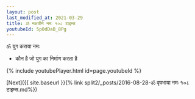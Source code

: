 ```yaml
---
layout: post
last_modified_at: 2021-03-29
title: ॐ नक्षत्रीने नमः १०८ टाइम्स
youtubeId: 5p0dDaB_8Pg
---
```

 
 
 ॐ युग कराया नमः  
 
 -  कौन है जो युग का निर्माण करता है 
 
  
 
  
 
 
 
 
 
 


{% include youtubePlayer.html id=page.youtubeId %}
 
[Next]({{ site.baseurl }}{% link  split2/_posts/2016-08-28-ॐ वृषभाया नमः १०८ टाइम्स.md%})
 
